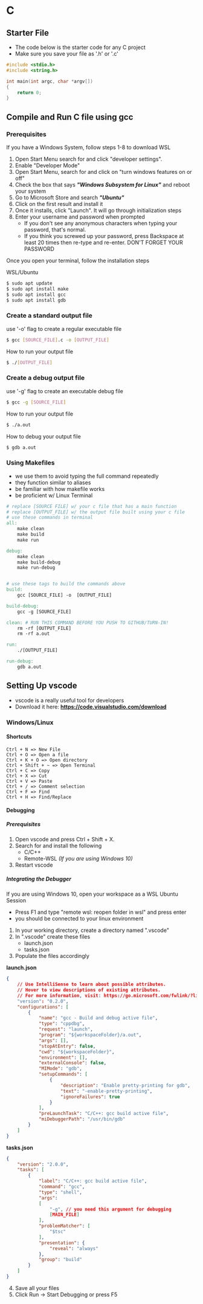 # C 

## Starter File

- The code below is the starter code for any C project
- Make sure you save your file as '.h' or '.c'
```C
#include <stdio.h>
#include <string.h>

int main(int argc, char *argv[])
{
	return 0;
}
```

## Compile and Run C file using gcc
 
### Prerequisites
If you have a Windows System, follow steps 1-8 to download WSL
1. Open Start Menu search for and click "developer settings".
2. Enable "Developer Mode"
3. Open Start Menu, search for and click on "turn windows features on or off"
4. Check the box that says <b><i>"Windows Subsystem for Linux"</i></b> and reboot your system
5. Go to Microsoft Store and search <b><i>"Ubuntu"</i></b>
6. Click on the first result and install it
7. Once it installs, click "Launch". It will go through initialization steps
8. Enter your username and password when prompted
    - If you don't see any anonymous characters when typing your password, that's normal. 
    - If you think you screwed up your password, press Backspace at least 20 times then re-type and re-enter. DON'T FORGET YOUR PASSWORD

Once you open your terminal, follow the installation steps

WSL/Ubuntu
```bash
$ sudo apt update
$ sudo apt install make
$ sudo apt install gcc
$ sudo apt install gdb
```

### Create a standard output file
use '-o' flag to create a regular executable file
```bash
$ gcc [SOURCE_FILE].c -o [OUTPUT_FILE]
```
How to run your output file
```bash
$ ./[OUTPUT_FILE]
```
### Create a debug output file
use '-g' flag to create an executable debug file
```bash
$ gcc -g [SOURCE_FILE]
```
How to run your output file
```bash
$ ./a.out
```
How to debug your output file
```bash
$ gdb a.out
```
### Using Makefiles
- we use them to avoid typing the full command repeatedly
- they function similar to aliases
- be familiar with how makefile works
- be proficient w/ Linux Terminal 
```makefile
# replace [SOURCE FILE] w/ your c file that has a main function
# replace [OUTPUT_FILE] w/ the output file built using your c file
# use these commands in terminal
all:
    make clean
    make build
    make run

debug:
    make clean
    make build-debug
    make run-debug


# use these tags to build the commands above
build: 
    gcc [SOURCE_FILE] -o  [OUTPUT_FILE]

build-debug:
    gcc -g [SOURCE_FILE]

clean: # RUN THIS COMMAND BEFORE YOU PUSH TO GITHUB/TURN-IN!
    rm -rf [OUTPUT_FILE]
    rm -rf a.out

run:
    ./[OUTPUT_FILE]

run-debug:
    gdb a.out
```

## Setting Up vscode
- vscode is a really useful tool for developers
- Download it here: <b>https://code.visualstudio.com/download</b>
### Windows/Linux
#### Shortcuts
```
Ctrl + N => New File
Ctrl + O => Open a file
Ctrl + K + O => Open directory
Ctrl + Shift + ~ => Open Terminal
Ctrl + C => Copy
Ctrl + X => Cut
Ctrl + V => Paste
Ctrl + / => Comment selection
Ctrl + F => Find
Ctrl + H => Find/Replace
```
#### Debugging
##### Prerequisites
1. Open vscode and press Ctrl + Shift + X.
2. Search for and install the following
    - C/C++
    - Remote-WSL <i>(If you are using Windows 10)</i>
3. Restart vscode
##### Integrating the Debugger
If you are using Windows 10, open your workspace as a WSL Ubuntu Session
- Press F1 and type "remote wsl: reopen folder in wsl" and press enter
- you should be connected to your linux environment

1. In your working directory, create a directory named ".vscode"
2. In ".vscode" create these files
    - launch.json
    - tasks.json
3. Populate the files accordingly

<b>launch.json</b>
```json
{
    // Use IntelliSense to learn about possible attributes.
    // Hover to view descriptions of existing attributes.
    // For more information, visit: https://go.microsoft.com/fwlink/?linkid=830387
    "version": "0.2.0",
    "configurations": [
        {
            "name": "gcc - Build and debug active file",
            "type": "cppdbg",
            "request": "launch",
            "program": "${workspaceFolder}/a.out",
            "args": [],
            "stopAtEntry": false,
            "cwd": "${workspaceFolder}",
            "environment": [],
            "externalConsole": false,
            "MIMode": "gdb",
            "setupCommands": [
                {
                    "description": "Enable pretty-printing for gdb",
                    "text": "-enable-pretty-printing",
                    "ignoreFailures": true
                }
            ],
            "preLaunchTask": "C/C++: gcc build active file",
            "miDebuggerPath": "/usr/bin/gdb"
        }
    ]
}
```
<b>tasks.json</b>
```json
{
    "version": "2.0.0",
    "tasks": [
        {
            "label": "C/C++: gcc build active file",
            "command": "gcc",
            "type": "shell",
            "args": 
            [
                "-g", // you need this argument for debugging
                [MAIN_FILE]
            ],
            "problemMatcher": [
                "$tsc"
            ],
            "presentation": {
                "reveal": "always"
            },
            "group": "build"
        }
    ]
}
```
4. Save all your files
5. Click Run -> Start Debugging or press F5